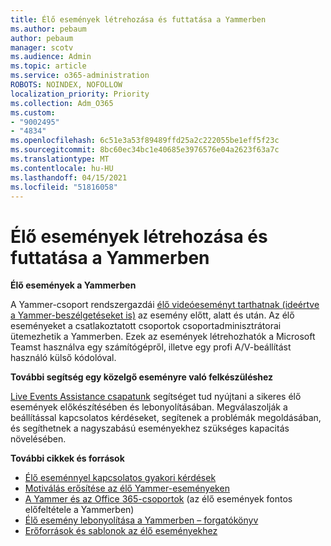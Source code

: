```yaml
---
title: Élő események létrehozása és futtatása a Yammerben
ms.author: pebaum
author: pebaum
manager: scotv
ms.audience: Admin
ms.topic: article
ms.service: o365-administration
ROBOTS: NOINDEX, NOFOLLOW
localization_priority: Priority
ms.collection: Adm_O365
ms.custom:
- "9002495"
- "4834"
ms.openlocfilehash: 6c51e3a53f89489ffd25a2c222055be1eff5f23c
ms.sourcegitcommit: 8bc60ec34bc1e40685e3976576e04a2623f63a7c
ms.translationtype: MT
ms.contentlocale: hu-HU
ms.lasthandoff: 04/15/2021
ms.locfileid: "51816058"
---
```

# <a name="create-and-run-live-events-in-yammer"></a>Élő események létrehozása és futtatása a Yammerben

**Élő események a Yammerben**

A Yammer-csoport rendszergazdái [élő videóeseményt tarthatnak (ideértve a Yammer-beszélgetéseket is)](https://docs.microsoft.com/yammer/manage-yammer-groups/yammer-live-events) az esemény előtt, alatt és után. Az élő eseményeket a csatlakoztatott csoportok csoportadminisztrátorai ütemezhetik a Yammerben. Ezek az események létrehozhatók a Microsoft Teamst használva egy számítógépről, illetve egy profi A/V-beállítást használó külső kódolóval.

**További segítség egy közelgő eseményre való felkészüléshez**

[Live Events Assistance csapatunk](https://aka.ms/AA87gbh) segítséget tud nyújtani a sikeres élő események előkészítésében és lebonyolításában. Megválaszolják a beállítással kapcsolatos kérdéseket, segítenek a problémák megoldásában, és segíthetnek a nagyszabású eseményekhez szükséges kapacitás növelésében.

**További cikkek és források**

- [Élő eseménnyel kapcsolatos gyakori kérdések](https://support.office.com/article/43bbd59d-a734-4c8f-923d-6a239d137d34)
- [Motiválás erősítése az élő Yammer-eseményeken](https://support.office.com/article/drive-engagement-in-a-yammer-live-event-c0244ad8-6dcb-419c-add9-2e4a00543412?ui=en-US&rs=en-US&ad=US)
- [A Yammer és az Office 365-csoportok](https://docs.microsoft.com/yammer/manage-yammer-groups/yammer-and-office-365-groups) (az élő események fontos előfeltétele a Yammerben)
- [Élő esemény lebonyolítása a Yammerben – forgatókönyv](https://aka.ms/LiveEventsinYammerplaybook)
- [Erőforrások és sablonok az élő eseményekhez](https://aka.ms/LiveEventYammerTemplates)
